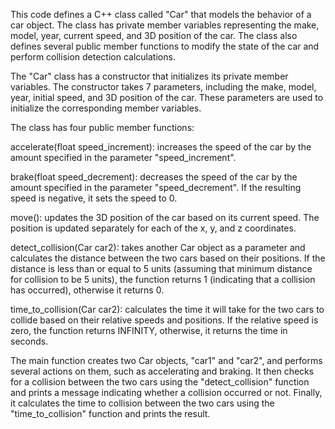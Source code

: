 This code defines a C++ class called "Car" that models the behavior of a car object. The class has private member variables representing the make, model, year, current speed, and 3D position of the car. The class also defines several public member functions to modify the state of the car and perform collision detection calculations.

The "Car" class has a constructor that initializes its private member variables. The constructor takes 7 parameters, including the make, model, year, initial speed, and 3D position of the car. These parameters are used to initialize the corresponding member variables.

The class has four public member functions:

accelerate(float speed_increment): increases the speed of the car by the amount specified in the parameter "speed_increment".

brake(float speed_decrement): decreases the speed of the car by the amount specified in the parameter "speed_decrement". If the resulting speed is negative, it sets the speed to 0.

move(): updates the 3D position of the car based on its current speed. The position is updated separately for each of the x, y, and z coordinates.

detect_collision(Car car2): takes another Car object as a parameter and calculates the distance between the two cars based on their positions. If the distance is less than or equal to 5 units (assuming that minimum distance for collision to be 5 units), the function returns 1 (indicating that a collision has occurred), otherwise it returns 0.

time_to_collision(Car car2): calculates the time it will take for the two cars to collide based on their relative speeds and positions. If the relative speed is zero, the function returns INFINITY, otherwise, it returns the time in seconds.

The main function creates two Car objects, "car1" and "car2", and performs several actions on them, such as accelerating and braking. It then checks for a collision between the two cars using the "detect_collision" function and prints a message indicating whether a collision occurred or not. Finally, it calculates the time to collision between the two cars using the "time_to_collision" function and prints the result.
